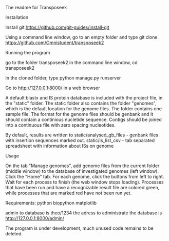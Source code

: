 The readme for Transposeek

Installation

Install git
https://github.com/git-guides/install-git

Using a command line window, go to an empty folder and type
git clone https://github.com/Omnistudent/transposeek2

Running the program

go to the folder transposeek2 in the command line window,
cd transposeek2

In the cloned folder, type
python manage.py runserver

Go to http://127.0.0.1:8000/ in a web browser

A default blastx and IS protein database is included with the project file, in the "static" folder.
The static folder also contains the folder "genomes", which is the default location for the genome files. The folder contains one sample file.
The format for the genome files should be genbank and it should contain a continious nucletide sequence. Contigs should be joined into a continuous file with zero spacing nucleotides.

By default, results are written to 
static/analysed_gb_files    - genbank files with insertion sequences marked out.
static/is_list_csv          - tab separated spreadsheet with information about ISs on genome

Usage

On the tab "Manage genomes", add genome files from the current folder (middle window) to the database of investigated genomes (left window).
Click the "Home" tab.
For each genome, click the buttons from left to right. Wait for each process to finish (the web window stops loading).
Processes that have been run and have a recognizable result file are colored green, while processes that are marked red have not been run yet.

Requirements:
python
biopython
matplotlib

admin to database is theo/1234
the adress to administrate the database is http://127.0.0.1:8000/admin/

The program is under development, much unused code remains to be deleted.


